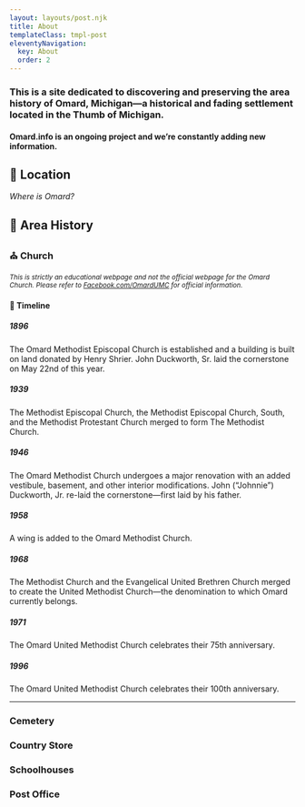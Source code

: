 ```yaml
---
layout: layouts/post.njk
title: About
templateClass: tmpl-post
eleventyNavigation:
  key: About
  order: 2
---
```


### This is a site dedicated to discovering and preserving the area history of Omard, Michigan—a historical and fading settlement located in the Thumb of Michigan.

#### Omard.info is an ongoing project and we’re constantly adding new information.

## 📌 Location
*Where is Omard?*

## 📖 Area History

### ⛪ Church

<small>*This is strictly an educational webpage and not the official webpage for the Omard Church. Please refer to [Facebook.com/OmardUMC](https://facebook.com/omardumc) for official information.*</small>

#### 📜 Timeline

##### 1896

The Omard Methodist Episcopal Church is established and a building is built on land donated by Henry Shrier. John Duckworth, Sr. laid the cornerstone on May 22nd of this year.

##### 1939

The Methodist Episcopal Church, the Methodist Episcopal Church, South, and the Methodist Protestant Church merged to form The Methodist Church.

##### 1946

The Omard Methodist Church undergoes a major renovation with an added vestibule, basement, and other interior modifications. John (“Johnnie”) Duckworth, Jr. re-laid the cornerstone—first laid by his father.

##### 1958

A wing is added to the Omard Methodist Church.

##### 1968

The Methodist Church and the Evangelical United Brethren Church merged to create the United Methodist Church—the denomination to which Omard currently belongs.

##### 1971

The Omard United Methodist Church celebrates their 75th anniversary.

##### 1996

The Omard United Methodist Church celebrates their 100th anniversary.

---

### Cemetery

### Country Store

### Schoolhouses

### Post Office
